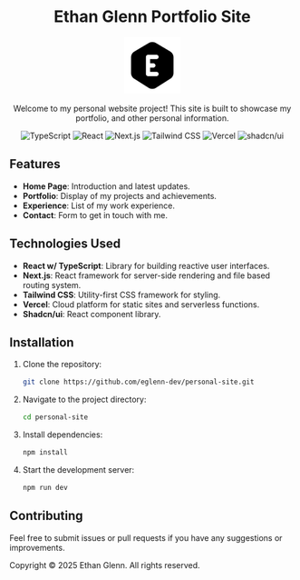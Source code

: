 <div align="center">
    <h1>Ethan Glenn Portfolio Site</h1>
    <img src="public\web-app-manifest-192x192.png" alt="Logo" width="100" height="100">
    <p>Welcome to my personal website project! This site is built to showcase my portfolio, and other personal information.</p>
    <p>
        <img alt="TypeScript" src="https://img.shields.io/badge/-TypeScript-3178C6?style=flat-square&logo=typescript&logoColor=white" />
        <img alt="React" src="https://img.shields.io/badge/-React-61DAFB?style=flat-square&logo=react&logoColor=white" />
        <img alt="Next.js" src="https://img.shields.io/badge/-Next.js-000000?style=flat-square&logo=next.js&logoColor=white" />
        <img alt="Tailwind CSS" src="https://img.shields.io/badge/-Tailwind%20CSS-38B2AC?style=flat-square&logo=tailwind-css&logoColor=white" />
        <img alt="Vercel" src="https://img.shields.io/badge/-Vercel-000000?style=flat-square&logo=vercel&logoColor=white" />
        <img alt="shadcn/ui" src="https://img.shields.io/badge/-shadcn/ui-000000?style=flat-square&logo=react&logoColor=white" />
    </p>
</div>

## Features

-   **Home Page**: Introduction and latest updates.
-   **Portfolio**: Display of my projects and achievements.
-   **Experience**: List of my work experience.
-   **Contact**: Form to get in touch with me.

## Technologies Used

-   **React w/ TypeScript**: Library for building reactive user interfaces.
-   **Next.js**: React framework for server-side rendering and file based routing system.
-   **Tailwind CSS**: Utility-first CSS framework for styling.
-   **Vercel**: Cloud platform for static sites and serverless functions.
-   **Shadcn/ui**: React component library.

## Installation

1. Clone the repository:
    ```bash
    git clone https://github.com/eglenn-dev/personal-site.git
    ```
2. Navigate to the project directory:
    ```bash
    cd personal-site
    ```
3. Install dependencies:
    ```bash
    npm install
    ```
4. Start the development server:
    ```bash
    npm run dev
    ```

## Contributing

Feel free to submit issues or pull requests if you have any suggestions or improvements.

Copyright &copy; 2025 Ethan Glenn. All rights reserved.
